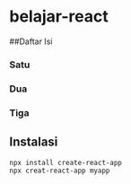 # belajar-react

##Daftar Isi
### Satu
### Dua
### Tiga


## Instalasi

```bash
npx install create-react-app
npx creat-react-app myapp
```
